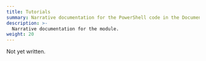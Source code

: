 ```yaml
---
title: Tutorials
summary: Narrative documentation for the PowerShell code in the Documentarian.ModuleAuthor module.
description: >-
  Narrative documentation for the module.
weight: 20
---
```


Not yet written.
